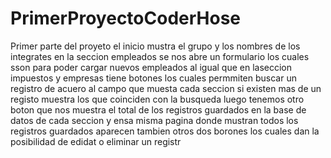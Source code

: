 # PrimerProyectoCoderHose
Primer parte del proyeto
el  inicio mustra el grupo y los nombres de los integrates en la seccion empleados se nos abre un formulario los cuales sson para poder cargar nuevos empleados al igual que en laseccion impuestos y empresas 
tiene botones los cuales permmiten buscar un registro de acuero al campo que muesta cada seccion si existen mas de un registo muestra los que coinciden con la busqueda
luego tenemos otro boton que nos muestra el total de los registros guardados en la base de datos de cada seccion
y ensa misma pagina donde mustran todos los registros guardados aparecen tambien otros dos borones los cuales dan la posibilidad de edidat o eliminar un registr
